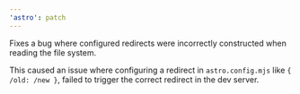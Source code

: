 ```yaml
---
'astro': patch
---
```


Fixes a bug where configured redirects were incorrectly constructed when reading the file system.

This caused an issue where configuring a redirect in `astro.config.mjs` like `{ /old: /new }`, failed to trigger the correct redirect in the dev server.
